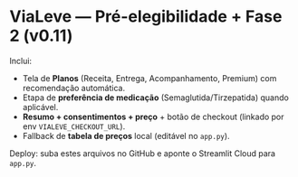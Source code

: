 # ViaLeve — Pré-elegibilidade + Fase 2 (v0.11)

Inclui:
- Tela de **Planos** (Receita, Entrega, Acompanhamento, Premium) com recomendação automática.
- Etapa de **preferência de medicação** (Semaglutida/Tirzepatida) quando aplicável.
- **Resumo + consentimentos + preço** + botão de checkout (linkado por env `VIALEVE_CHECKOUT_URL`).
- Fallback de **tabela de preços** local (editável no `app.py`).

Deploy: suba estes arquivos no GitHub e aponte o Streamlit Cloud para `app.py`.